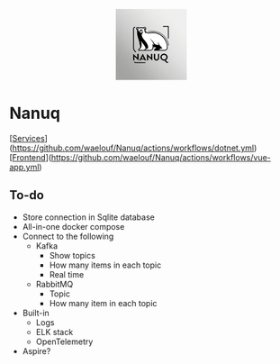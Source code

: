 <p align="center">
    <img src="./images/nanuq-logo.jpg" width="25%"  />
</p>


# Nanuq
[[Services](https://github.com/waelouf/Nanuq/actions/workflows/dotnet.yml/badge.svg)](https://github.com/waelouf/Nanuq/actions/workflows/dotnet.yml)
[[Frontend](https://github.com/waelouf/Nanuq/actions/workflows/vue-app.yml/badge.svg)](https://github.com/waelouf/Nanuq/actions/workflows/vue-app.yml)

## To-do
- Store connection in Sqlite database
- All-in-one docker compose
- Connect to the following
  - Kafka
    - Show topics
    - How many items in each topic
    - Real time
  - RabbitMQ
    - Topic
    - How many item in each topic
- Built-in
  - Logs
  - ELK stack
  - OpenTelemetry
- Aspire?
